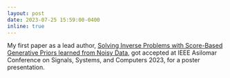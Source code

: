 ```yaml
---
layout: post
date: 2023-07-25 15:59:00-0400
inline: true
---
```


My first paper as a lead author, [Solving Inverse Problems with Score-Based Generative Priors learned from Noisy Data](https://arxiv.org/abs/2305.01166), got accepted at IEEE Asilomar Conference on Signals, Systems, and Computers 2023, for a poster presentation.